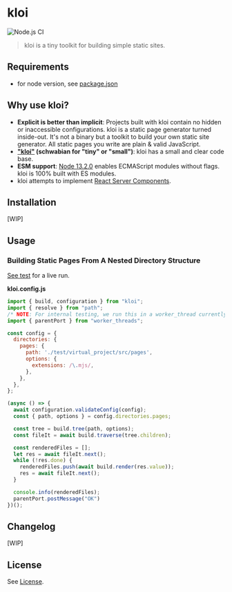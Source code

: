 # kloi

![Node.js CI](https://github.com/TimDaub/kloi/workflows/Node.js%20CI/badge.svg)

> kloi is a tiny toolkit for building simple static sites.

## Requirements

- for node version, see [package.json](./package.json)

## Why use kloi?

- **Explicit is better than implicit**: Projects built with kloi contain no
  hidden or inaccessible configurations. kloi is a static page generator turned
  inside-out. It's not a binary but a toolkit to build your own static site
  generator. All static pages you write are plain & valid JavaScript.
- **["kloi"](http://schwaebisches-woerterbuch.de/default.asp?q=kloi) (schwabian
  for "tiny" or "small")**: kloi has a small and clear code base.
- **ESM support**: [Node
  13.2.0](https://nodejs.medium.com/announcing-core-node-js-support-for-ecmascript-modules-c5d6dc29b663)
  enables ECMAScript modules without flags. kloi is 100% built with ES modules.
- kloi attempts to implement [React Server
  Components](https://github.com/josephsavona/rfcs/blob/server-components/text/0000-server-components.md#capabilities--constraints-of-server-and-client-components).

## Installation

[WIP]

## Usage

### Building Static Pages From A Nested Directory Structure

[See test](./test/readme_test.mjs) for a live run.

**kloi.config.js**
```js
import { build, configuration } from "kloi";
import { resolve } from "path";
/* NOTE: For internal testing, we run this in a worker_thread currently */
import { parentPort } from "worker_threads";

const config = {
  directories: {
    pages: {
      path: './test/virtual_project/src/pages',
      options: {
        extensions: /\.mjs/,
      },
    },
  },
};

(async () => {
  await configuration.validateConfig(config);
  const { path, options } = config.directories.pages;

  const tree = build.tree(path, options);
  const fileIt = await build.traverse(tree.children);

  const renderedFiles = [];
  let res = await fileIt.next();
  while (!res.done) {
    renderedFiles.push(await build.render(res.value));
    res = await fileIt.next();
  }

  console.info(renderedFiles);
  parentPort.postMessage("OK")
})();
```

## Changelog

[WIP]

## License

See [License](./LICENSE).
